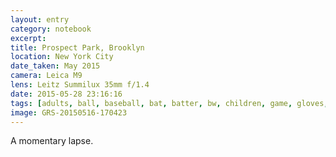 ```yaml
--- 
layout: entry
category: notebook
excerpt:
title: Prospect Park, Brooklyn
location: New York City
date_taken: May 2015
camera: Leica M9
lens: Leitz Summilux 35mm f/1.4
date: 2015-05-28 23:16:16
tags: [adults, ball, baseball, bat, batter, bw, children, game, gloves, grass, helmet, kids, lawn, little league, pit, pitch, prospect park, sports, swing]
image: GRS-20150516-170423
---
```

A momentary lapse.